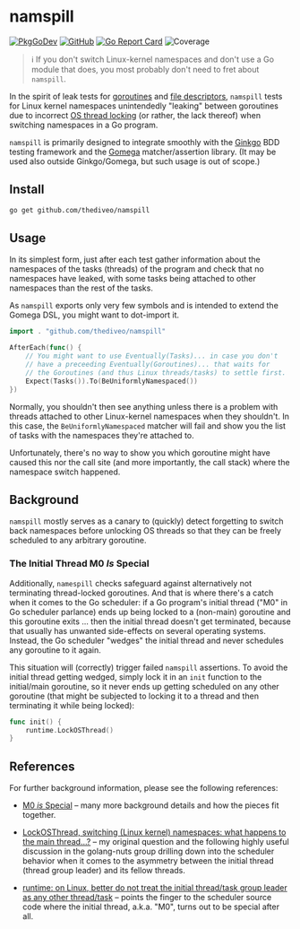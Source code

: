 # namspill

[![PkgGoDev](https://img.shields.io/badge/-reference-blue?logo=go&logoColor=white&labelColor=505050)](https://pkg.go.dev/github.com/thediveo/namspill)
[![GitHub](https://img.shields.io/github/license/thediveo/namspill)](https://img.shields.io/github/license/thediveo/namspill)
[![Go Report Card](https://goreportcard.com/badge/github.com/thediveo/namspill)](https://goreportcard.com/report/github.com/thediveo/namspill)
![Coverage](https://img.shields.io/badge/Coverage-100.0%25-brightgreen)

> ℹ️ If you don't switch Linux-kernel namespaces and don't use a Go module that
> does, you most probably don't need to fret about `namspill`. 

In the spirit of leak tests for
[goroutines](https://onsi.github.io/gomega/#codegleakcode-finding-leaked-goroutines)
and [file descriptors](https://github.com/thediveo/fdooze), `namspill` tests for
Linux kernel namespaces unintendedly "leaking" between goroutines due to
incorrect [OS thread locking](https://pkg.go.dev/runtime#LockOSThread) (or
rather, the lack thereof) when switching namespaces in a Go program.

`namspill` is primarily designed to integrate smoothly with the
[Ginkgo](https://github.com/onsi/ginkgo) BDD testing framework and the
[Gomega](https://github.com/onsi/gomega) matcher/assertion library. (It may be
used also outside Ginkgo/Gomega, but such usage is out of scope.)

## Install

```bash
go get github.com/thediveo/namspill
```

## Usage

In its simplest form, just after each test gather information about the
namespaces of the tasks (threads) of the program and check that no namespaces
have leaked, with some tasks being attached to other namespaces than the rest of
the tasks.

As `namspill` exports only very few symbols and is intended to extend the Gomega
DSL, you might want to dot-import it.

```go
import . "github.com/thediveo/namspill"

AfterEach(func() {
    // You might want to use Eventually(Tasks)... in case you don't
    // have a preceeding Eventually(Goroutines)... that waits for
    // the Goroutines (and thus Linux threads/tasks) to settle first.
    Expect(Tasks()).To(BeUniformlyNamespaced())
})
```

Normally, you shouldn't then see anything unless there is a problem with threads
attached to other Linux-kernel namespaces when they shouldn't. In this case, the
`BeUniformlyNamespaced` matcher will fail and show you the list of tasks with
the namespaces they're attached to.

Unfortunately, there's no way to show you which goroutine might have caused this
nor the call site (and more importantly, the call stack) where the namespace
switch happened.

## Background

`namspill` mostly serves as a canary to (quickly) detect forgetting to switch
back namespaces before unlocking OS threads so that they can be freely scheduled
to any arbitrary goroutine.

### The Initial Thread M0 _Is_ Special

Additionally, `namespill` checks safeguard against alternatively not terminating
thread-locked goroutines. And that is where there's a catch when it comes to the
Go scheduler: if a Go program's initial thread ("M0" in Go scheduler parlance)
ends up being locked to a (non-main) goroutine and this goroutine exits ... then
the initial thread doesn't get terminated, because that usually has unwanted
side-effects on several operating systems. Instead, the Go scheduler "wedges"
the initial thread and never schedules any goroutine to it again.

This situation will (correctly) trigger failed `namspill` assertions. To avoid
the initial thread getting wedged, simply lock it in an `init` function to the
initial/main goroutine, so it never ends up getting scheduled on any other
goroutine (that might be subjected to locking it to a thread and then
terminating it while being locked):

```go
func init() {
    runtime.LockOSThread()
}
```

## References

For further background information, please see the following references:

- [M0 _is_ Special](http://thediveo.github.io/#/art/namspill) – many more
  background details and how the pieces fit together.

- [LockOSThread, switching (Linux kernel) namespaces: what happens to the main
  thread...?](https://groups.google.com/g/golang-nuts/c/dx-jweSVxHk) – my
  original question and the following highly useful discussion in the
  golang-nuts group drilling down into the scheduler behavior when it comes to
  the asymmetry between the initial thread (thread group leader) and its fellow
  threads.

- [runtime: on Linux, better do not treat the initial thread/task group leader
  as any other thread/task](https://github.com/golang/go/issues/53210) – points
  the finger to the scheduler source code where the initial thread, a.k.a. "M0",
  turns out to be special after all.

